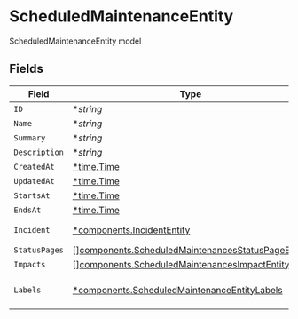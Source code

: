 # ScheduledMaintenanceEntity

ScheduledMaintenanceEntity model


## Fields

| Field                                                                                                                  | Type                                                                                                                   | Required                                                                                                               | Description                                                                                                            |
| ---------------------------------------------------------------------------------------------------------------------- | ---------------------------------------------------------------------------------------------------------------------- | ---------------------------------------------------------------------------------------------------------------------- | ---------------------------------------------------------------------------------------------------------------------- |
| `ID`                                                                                                                   | **string*                                                                                                              | :heavy_minus_sign:                                                                                                     | N/A                                                                                                                    |
| `Name`                                                                                                                 | **string*                                                                                                              | :heavy_minus_sign:                                                                                                     | N/A                                                                                                                    |
| `Summary`                                                                                                              | **string*                                                                                                              | :heavy_minus_sign:                                                                                                     | N/A                                                                                                                    |
| `Description`                                                                                                          | **string*                                                                                                              | :heavy_minus_sign:                                                                                                     | N/A                                                                                                                    |
| `CreatedAt`                                                                                                            | [*time.Time](https://pkg.go.dev/time#Time)                                                                             | :heavy_minus_sign:                                                                                                     | N/A                                                                                                                    |
| `UpdatedAt`                                                                                                            | [*time.Time](https://pkg.go.dev/time#Time)                                                                             | :heavy_minus_sign:                                                                                                     | N/A                                                                                                                    |
| `StartsAt`                                                                                                             | [*time.Time](https://pkg.go.dev/time#Time)                                                                             | :heavy_minus_sign:                                                                                                     | N/A                                                                                                                    |
| `EndsAt`                                                                                                               | [*time.Time](https://pkg.go.dev/time#Time)                                                                             | :heavy_minus_sign:                                                                                                     | N/A                                                                                                                    |
| `Incident`                                                                                                             | [*components.IncidentEntity](../../models/components/incidententity.md)                                                | :heavy_minus_sign:                                                                                                     | IncidentEntity model                                                                                                   |
| `StatusPages`                                                                                                          | [][components.ScheduledMaintenancesStatusPageEntity](../../models/components/scheduledmaintenancesstatuspageentity.md) | :heavy_minus_sign:                                                                                                     | N/A                                                                                                                    |
| `Impacts`                                                                                                              | [][components.ScheduledMaintenancesImpactEntity](../../models/components/scheduledmaintenancesimpactentity.md)         | :heavy_minus_sign:                                                                                                     | N/A                                                                                                                    |
| `Labels`                                                                                                               | [*components.ScheduledMaintenanceEntityLabels](../../models/components/scheduledmaintenanceentitylabels.md)            | :heavy_minus_sign:                                                                                                     | An object of label key and values                                                                                      |
